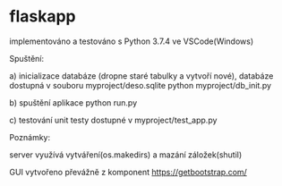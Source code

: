 # flaskapp

implementováno a testováno s Python 3.7.4 ve VSCode(Windows)

Spuštění:

a) inicializace databáze (dropne staré tabulky a vytvoří nové), databáze dostupná v souboru myproject/deso.sqlite
  python myproject/db_init.py
  
b) spuštění aplikace
  python run.py

c) testování
  unit testy dostupné v myproject/test_app.py


Poznámky:

server využívá vytváření(os.makedirs) a mazání záložek(shutil)

GUI vytvořeno převážně z komponent https://getbootstrap.com/
